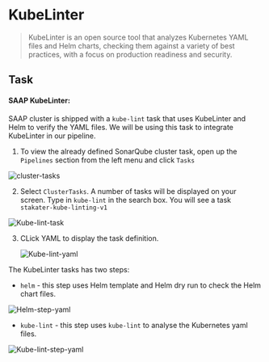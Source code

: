 # KubeLinter

> KubeLinter is an open source tool that analyzes Kubernetes YAML files and Helm charts, checking them against a variety of best practices, with a focus on production readiness and security.

## Task

#### SAAP KubeLinter:

SAAP cluster is shipped with a `kube-lint` task that uses KubeLinter and Helm to verify the YAML files. We will be using this task to integrate KubeLinter in our pipeline.


1. To view the already defined SonarQube cluster task, open up the `Pipelines` section from the left menu and click `Tasks`

![cluster-tasks](./images/cluster-tasks.png)


2. Select `ClusterTasks`. A number of tasks will be displayed on your screen. Type in `kube-lint` in the search box. You will see a task ` stakater-kube-linting-v1`

![Kube-lint-task](./images/kube-lint-task.png)

3. CLick YAML to display the task definition.

   ![Kube-lint-yaml](./images/kube-lint-yaml.png)

The KubeLinter tasks has two steps:
* `helm` - this step uses Helm template and Helm dry run to check the Helm chart files.

![Helm-step-yaml](./images/helm-step.png)

* `kube-lint` - this step uses `kube-lint` to analyse the Kubernetes yaml files.

![Kube-lint-step-yaml](./images/kube-lint-step.png)

